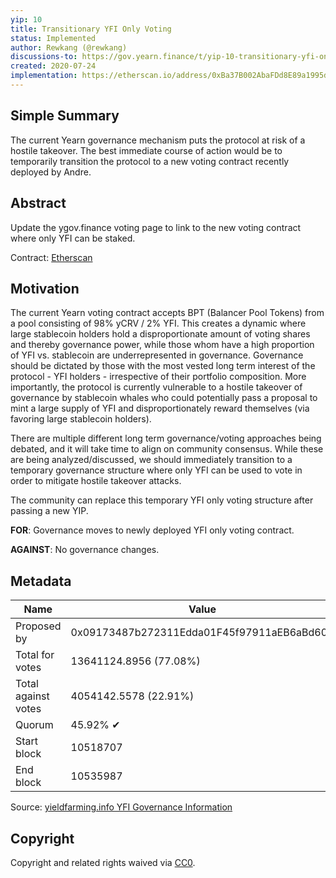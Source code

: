 ```yaml
---
yip: 10
title: Transitionary YFI Only Voting
status: Implemented
author: Rewkang (@rewkang)
discussions-to: https://gov.yearn.finance/t/yip-10-transitionary-yfi-only-voting/481
created: 2020-07-24
implementation: https://etherscan.io/address/0xBa37B002AbaFDd8E89a1995dA52740bbC013D992
---
```


## Simple Summary

<!--"If you can't explain it simply, you don't understand it well enough." Simply describe the outcome the proposed changes intends to achieve. This should be non-technical and accessible to a casual community member.-->

The current Yearn governance mechanism puts the protocol at risk of a hostile takeover. The best immediate course of action would be to temporarily transition the protocol to a new voting contract recently deployed by Andre.

## Abstract

<!--A short (~200 word) description of the proposed change, the abstract should clearly describe the proposed change. This is what *will* be done if the YIP is implemented, not *why* it should be done or *how* it will be done. If the YIP proposes deploying a new contract, write, "we propose to deploy a new contract that will do x".-->

Update the ygov.finance voting page to link to the new voting contract where only YFI can be staked.

Contract: [Etherscan](https://etherscan.io/address/0xad7e09665caa3404d9c6525d5997a10fc6c12cfe)

## Motivation

<!--This is the problem statement. This is the *why* of the YIP. It should clearly explain *why* the current state of the protocol is inadequate.  It is critical that you explain *why* the change is needed, if the YIP proposes changing how something is calculated, you must address *why* the current calculation is innaccurate or wrong. This is not the place to describe how the YIP will address the issue!-->

The current Yearn voting contract accepts BPT (Balancer Pool Tokens) from a pool consisting of 98% yCRV / 2% YFI. This creates a dynamic where large stablecoin holders hold a disproportionate amount of voting shares and thereby governance power, while those whom have a high proportion of YFI vs. stablecoin are underrepresented in governance. Governance should be dictated by those with the most vested long term interest of the protocol - YFI holders - irrespective of their portfolio composition. More importantly, the protocol is currently vulnerable to a hostile takeover of governance by stablecoin whales who could potentially pass a proposal to mint a large supply of YFI and disproportionately reward themselves (via favoring large stablecoin holders).

There are multiple different long term governance/voting approaches being debated, and it will take time to align on community consensus. While these are being analyzed/discussed, we should immediately transition to a temporary governance structure where only YFI can be used to vote in order to mitigate hostile takeover attacks.

The community can replace this temporary YFI only voting structure after passing a new YIP.

**FOR**: Governance moves to newly deployed YFI only voting contract.

**AGAINST**: No governance changes.

## Metadata

| Name                | Value                                      |
| ------------------- | ------------------------------------------ |
| Proposed by         | 0x09173487b272311Edda01F45f97911aEB6aBd602 |
| Total for votes     | 13641124.8956 (77.08%)                     |
| Total against votes | 4054142.5578 (22.91%)                      |
| Quorum              | 45.92% ✔                                   |
| Start block         | 10518707                                   |
| End block           | 10535987                                   |

Source: [yieldfarming.info YFI Governance Information](https://yieldfarming.info/yearn/vote/)

## Copyright

Copyright and related rights waived via [CC0](https://creativecommons.org/publicdomain/zero/1.0/).
